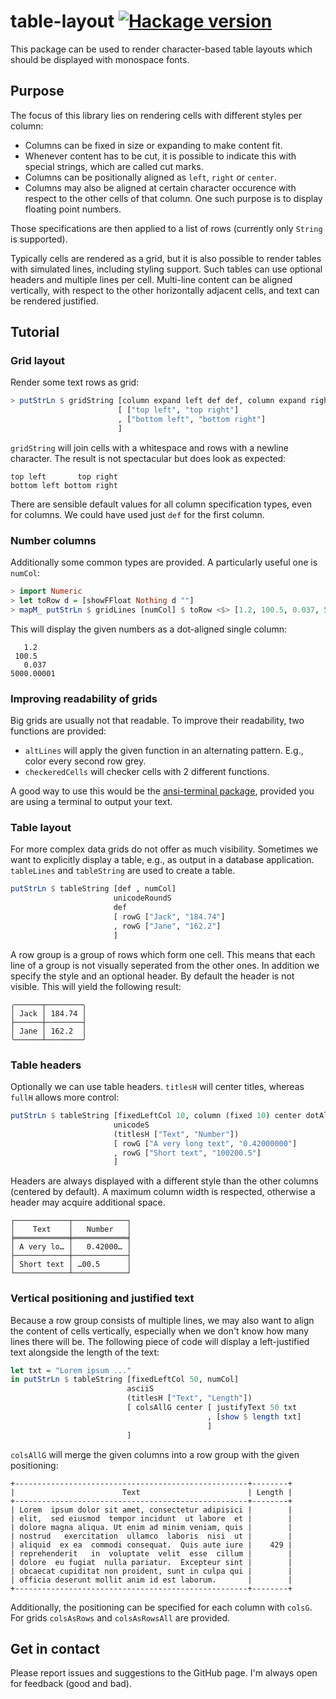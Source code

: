 # table-layout [![Hackage version](https://img.shields.io/hackage/v/table-layout.svg?label=Hackage)](https://hackage.haskell.org/package/table-layout)

This package can be used to render character-based table layouts which should be displayed with monospace fonts.

## Purpose

The focus of this library lies on rendering cells with different styles per column:
* Columns can be fixed in size or expanding to make content fit.
* Whenever content has to be cut, it is possible to indicate this with special strings, which are called cut marks.
* Columns can be positionally aligned as `left`, `right` or `center`.
* Columns may also be aligned at certain character occurence with respect to the other cells of that column. One such purpose is to display floating point numbers.

Those specifications are then applied to a list of rows (currently only `String` is supported).

Typically cells are rendered as a grid, but it is also possible to render tables with simulated lines, including styling support. Such tables can use optional headers and multiple lines per cell. Multi-line content can be aligned vertically, with respect to the other horizontally adjacent cells, and text can be rendered justified.

## Tutorial

### Grid layout

Render some text rows as grid:
``` hs
> putStrLn $ gridString [column expand left def def, column expand right def def]
                        [ ["top left", "top right"]
                        , ["bottom left", "bottom right"]
                        ]
```
`gridString` will join cells with a whitespace and rows with a newline character. The result is not spectacular but does look as expected:
```
top left       top right
bottom left bottom right
```
There are sensible default values for all column specification types, even for columns. We could have used just `def` for the first column.

### Number columns

Additionally some common types are provided. A particularly useful one is `numCol`:
``` hs
> import Numeric
> let toRow d = [showFFloat Nothing d ""]
> mapM_ putStrLn $ gridLines [numCol] $ toRow <$> [1.2, 100.5, 0.037, 5000.00001]
```
This will display the given numbers as a dot-aligned single column:
```
   1.2    
 100.5    
   0.037
5000.00001
```

### Improving readability of grids

Big grids are usually not that readable. To improve their readability, two functions are provided:

* `altLines` will apply the given function in an alternating pattern. E.g., color every second row grey.
* `checkeredCells` will checker cells with 2 different functions.

A good way to use this would be the [ansi-terminal package][], provided you are using a terminal to output your text.

### Table layout

For more complex data grids do not offer as much visibility. Sometimes we want to explicitly display a table, e.g., as output in a database application. `tableLines` and `tableString` are used to create a table.

``` hs
putStrLn $ tableString [def , numCol]
                       unicodeRoundS
                       def
                       [ rowG ["Jack", "184.74"]
                       , rowG ["Jane", "162.2"]
                       ]
```
A row group is a group of rows which form one cell. This means that each line of a group is not visually seperated from the other ones. In addition we specify the style and an optional header. By default the header is not visible. This will yield the following result:

```
╭──────┬────────╮
│ Jack │ 184.74 │
├──────┼────────┤
│ Jane │ 162.2  │
╰──────┴────────╯
```

### Table headers

Optionally we can use table headers. `titlesH` will center titles, whereas `fullH` allows more control:

``` hs
putStrLn $ tableString [fixedLeftCol 10, column (fixed 10) center dotAlign def]
                       unicodeS
                       (titlesH ["Text", "Number"])
                       [ rowG ["A very long text", "0.42000000"]
                       , rowG ["Short text", "100200.5"]
                       ]
```
Headers are always displayed with a different style than the other columns (centered by default). A maximum column width is respected, otherwise a header may acquire additional space.
```
┌────────────┬────────────┐
│    Text    │   Number   │
╞════════════╪════════════╡
│ A very lo… │   0.42000… │
├────────────┼────────────┤
│ Short text │ …00.5      │
└────────────┴────────────┘
```
### Vertical positioning and justified text
Because a row group consists of multiple lines, we may also want to align the content of cells vertically, especially when we don't know how many lines there will be. The following piece of code will display a left-justified text alongside the length of the text:
``` hs
let txt = "Lorem ipsum ..." 
in putStrLn $ tableString [fixedLeftCol 50, numCol]
                          asciiS
                          (titlesH ["Text", "Length"])
                          [ colsAllG center [ justifyText 50 txt
                                            , [show $ length txt]
                                            ]
                          ]
```
`colsAllG` will merge the given columns into a row group with the given positioning:
```
+----------------------------------------------------+--------+
|                        Text                        | Length |
+----------------------------------------------------+--------+
| Lorem  ipsum dolor sit amet, consectetur adipisici |        |
| elit,  sed eiusmod  tempor incidunt  ut labore  et |        |
| dolore magna aliqua. Ut enim ad minim veniam, quis |        |
| nostrud   exercitation  ullamco  laboris  nisi  ut |        |
| aliquid  ex ea  commodi consequat.  Quis aute iure |    429 |
| reprehenderit   in  voluptate  velit  esse  cillum |        |
| dolore  eu fugiat  nulla pariatur.  Excepteur sint |        |
| obcaecat cupiditat non proident, sunt in culpa qui |        |
| officia deserunt mollit anim id est laborum.       |        |
+----------------------------------------------------+--------+
```
Additionally, the positioning can be specified for each column with `colsG`. For grids `colsAsRows` and `colsAsRowsAll` are provided.

## Get in contact

Please report issues and suggestions to the GitHub page. I'm always open for feedback (good and bad).

[ansi-terminal package]: http://hackage.haskell.org/package/ansi-terminal
